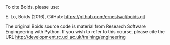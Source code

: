 

To cite Boids, please use:

E. Lo, Boids (2016), GitHub: https://github.com/ernestwcl/boids.git

The original Boids source code is material from Research Software Engingeering with Python. If you wish to refer to this course, please cite the URL http://development.rc.ucl.ac.uk/training/engineering
